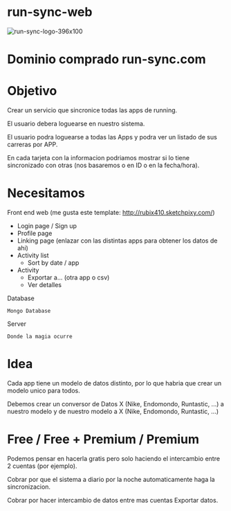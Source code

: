 # run-sync-web

![run-sync-logo-396x100](https://cloud.githubusercontent.com/assets/3823294/24554425/63ba4c58-1625-11e7-8446-25b857d701d2.png)

# Dominio comprado run-sync.com

# Objetivo

Crear un servicio que sincronice todas las apps de running.

El usuario debera loguearse en nuestro sistema.

El usuario podra loguearse a todas las Apps y podra ver un listado de sus carreras por APP.

En cada tarjeta con la informacion podriamos mostrar si lo tiene sincronizado con otras (nos basaremos o en ID o en la fecha/hora).

# Necesitamos
Front end web (me gusta este template: http://rubix410.sketchpixy.com/)

* Login page / Sign up
* Profile page
* Linking page (enlazar con las distintas apps para obtener los datos de ahi)
* Activity list
    - Sort by date / app
* Activity
    - Exportar a... (otra app o csv)
    - Ver detalles

Database

    Mongo Database

Server

    Donde la magia ocurre

# Idea
Cada app tiene un modelo de datos distinto, por lo que habria que crear un modelo unico para todos. 

Debemos crear un conversor de Datos X (Nike, Endomondo, Runtastic, ...) a nuestro modelo y de nuestro modelo a X (Nike, Endomondo, Runtastic, ...)


# Free / Free + Premium / Premium
Podemos pensar en hacerla gratis pero solo haciendo el intercambio entre 2 cuentas (por ejemplo).

Cobrar por que el sistema a diario por la noche automaticamente haga la sincronizacion.

Cobrar por hacer intercambio de datos entre mas cuentas
Exportar datos.
